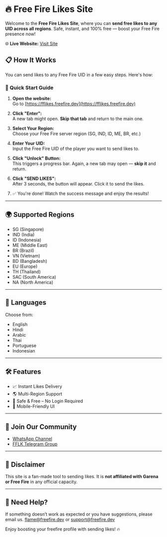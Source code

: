 # 🔥 Free Fire Likes Site

Welcome to the **Free Fire Likes Site**, where you can **send free likes to any UID across all regions**. Safe, instant, and 100% free — boost your Free Fire presence now!

🌐 **Live Website:** [Visit Site](https://fflikes.freefire.dev)

## 📋 How It Works

You can send likes to any Free Fire UID in a few easy steps. Here's how:

### 🚀 Quick Start Guide

1. **Open the website:**  
   Go to [https://fflikes.freefire.dev](https://fflikes.freefire.dev)

2. **Click "Enter":**  
   A new tab might open. **Skip that tab** and return to the main one.

3. **Select Your Region:**  
   Choose your Free Fire server region (SG, IND, ID, ME, BR, etc.)

4. **Enter Your UID:**  
   Input the Free Fire UID of the player you want to send likes to.

5. **Click "Unlock" Button:**  
   This triggers a progress bar. Again, a new tab may open — **skip it** and return.

6. **Click "SEND LIKES":**  
   After 3 seconds, the button will appear. Click it to send the likes.

7. ✅ You're done! Watch the success message and enjoy the results!

---

## 🌍 Supported Regions

- SG (Singapore)
- IND (India)
- ID (Indonesia)
- ME (Middle East)
- BR (Brazil)
- VN (Vietnam)
- BD (Bangladesh)
- EU (Europe)
- TH (Thailand)
- SAC (South America)
- NA (North America)

---

## 💬 Languages

Choose from:
- English
- Hindi
- Arabic
- Thai
- Portuguese
- Indonesian

---

## 🛠 Features

- 📈 Instant Likes Delivery
- 🌎 Multi-Region Support
- 🔐 Safe & Free – No Login Required
- 📱 Mobile-Friendly UI

---

## 📱 Join Our Community

- [WhatsApp Channel](https://whatsapp.com/channel/0029VbAVH8d2ZjCoQL5G8h2o)
- [FFLK Telegram Group](https://t.me/FFLK_Community)

---

## 📝 Disclaimer

This site is a fan-made tool to sending likes. It is **not affiliated with Garena or Free Fire** in any official capacity.

---

## 🙋 Need Help?

If something doesn’t work as expected or you have suggestions, please email us.
flame@freefire.dev or support@freefire.dev

Enjoy boosting your freefire profile with sending likes! 🔥
